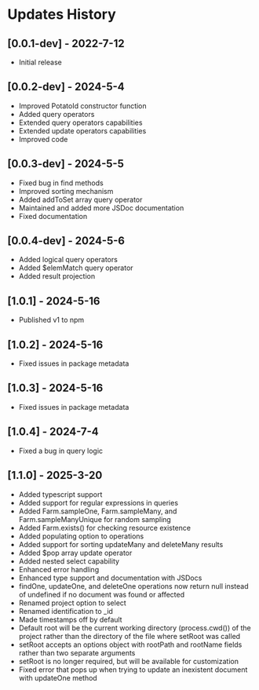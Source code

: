 # Updates History

## [0.0.1-dev] - 2022-7-12

-   Initial release

## [0.0.2-dev] - 2024-5-4

-   Improved PotatoId constructor function
-   Added query operators
-   Extended query operators capabilities
-   Extended update operators capabilities
-   Improved code

## [0.0.3-dev] - 2024-5-5

-   Fixed bug in find methods
-   Improved sorting mechanism
-   Added addToSet array query operator
-   Maintained and added more JSDoc documentation
-   Fixed documentation

## [0.0.4-dev] - 2024-5-6

-   Added logical query operators
-   Added $elemMatch query operator
-   Added result projection

## [1.0.1] - 2024-5-16

-   Published v1 to npm

## [1.0.2] - 2024-5-16

-   Fixed issues in package metadata

## [1.0.3] - 2024-5-16

-   Fixed issues in package metadata

## [1.0.4] - 2024-7-4

-   Fixed a bug in query logic

## [1.1.0] - 2025-3-20

-   Added typescript support
-   Added support for regular expressions in queries
-   Added Farm.sampleOne, Farm.sampleMany, and Farm.sampleManyUnique for random sampling
-   Added Farm.exists() for checking resource existence
-   Added populating option to operations
-   Added support for sorting updateMany and deleteMany results
-   Added $pop array update operator
-   Added nested select capability
-   Enhanced error handling
-   Enhanced type support and documentation with JSDocs
-   findOne, updateOne, and deleteOne operations now return null instead of undefined if no document was found or affected
-   Renamed project option to select
-   Renamed identification to \_id
-   Made timestamps off by default
-   Default root will be the current working directory (process.cwd()) of the project rather than the directory of the file where setRoot was called
-   setRoot accepts an options object with rootPath and rootName fields rather than two separate arguments
-   setRoot is no longer required, but will be available for customization
-   Fixed error that pops up when trying to update an inexistent document with updateOne method
